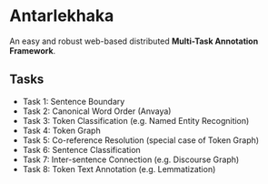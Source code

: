 # Antarlekhaka

An easy and robust web-based distributed **Multi-Task Annotation Framework**.

## Tasks

* Task 1: Sentence Boundary
* Task 2: Canonical Word Order (Anvaya)
* Task 3: Token Classification (e.g. Named Entity Recognition)
* Task 4: Token Graph
* Task 5: Co-reference Resolution (special case of Token Graph)
* Task 6: Sentence Classification
* Task 7: Inter-sentence Connection (e.g. Discourse Graph)
* Task 8: Token Text Annotation (e.g. Lemmatization)
